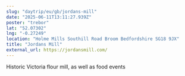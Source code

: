 ```yaml
---
slug: "daytrip/eu/gb/jordans-mill"
date: "2025-06-11T13:11:27.939Z"
poster: "trebor"
lat: "52.07302"
lng: "-0.27249"
location: "Holme Mills Southill Road Broom Bedfordshire SG18 9JX"
title: "Jordans Mill"
external_url: https://jordansmill.com/
---
```

Historic Victoria flour mill, as well as food events